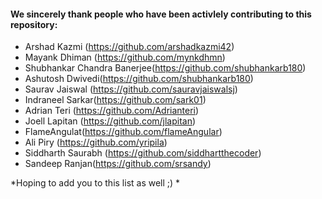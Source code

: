 #### We sincerely thank people who have been activlely contributing to this repository:
- Arshad Kazmi (https://github.com/arshadkazmi42)
- Mayank Dhiman (https://github.com/mynkdhmn)
- Shubhankar Chandra Banerjee(https://github.com/shubhankarb180)
- Ashutosh Dwivedi(https://github.com/shubhankarb180)
- Saurav Jaiswal (https://github.com/sauravjaiswalsj)
- Indraneel Sarkar(https://github.com/sark01)
- Adrian Teri (https://github.com/Adrianteri)
- Joell Lapitan (https://github.com/jlapitan)
- FlameAngulat(https://github.com/flameAngular)
- Ali Piry (https://github.com/yripila)
- Siddharth Saurabh (https://github.com/siddhartthecoder)
- Sandeep Ranjan(https://github.com/srsandy)

*Hoping to add you to this list as well ;) *
